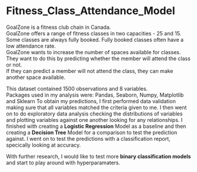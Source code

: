 # Fitness_Class_Attendance_Model

GoalZone is a fitness club chain in Canada.  
GoalZone offers a range of fitness classes in two capacities - 25 and 15.   
Some classes are always fully booked. Fully booked classes often have a low attendance rate.   
GoalZone wants to increase the number of spaces available for classes.   
They want to do this by predicting whether the member will attend the class or not.   
If they can predict a member will not attend the class, they can make another space available.  


This dataset contained 1500 observations and 8 variables.  
Packages used in my analysis were: Pandas, Seaborn, Numpy, Matplotlib and Sklearn
To obtain my predictions, I first performed data validation making sure that all variables matched the criteria given to me. 
I then went on to do exploratory data analysis checking the distributions of variables and plotting variables against one another looking for any relationships. 
I finished with creating a **Logistic Regression** Model as a baseline and then creating a **Decision Tree** Model for a comparison to test the prediction against. 
I went on to test the predictions with a classification report, specically looking at accuracy.

With further research, I would like to test more **binary classification models** and start to play around with hyperparamaters.
